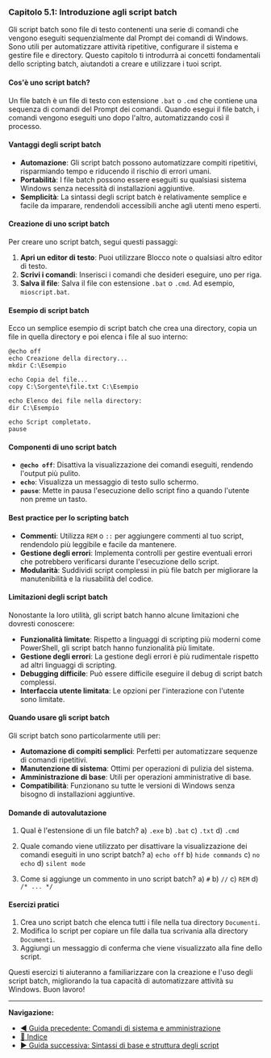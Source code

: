 ### Capitolo 5.1: Introduzione agli script batch

Gli script batch sono file di testo contenenti una serie di comandi che vengono eseguiti sequenzialmente dal Prompt dei comandi di Windows. Sono utili per automatizzare attività ripetitive, configurare il sistema e gestire file e directory. Questo capitolo ti introdurrà ai concetti fondamentali dello scripting batch, aiutandoti a creare e utilizzare i tuoi script.

#### Cos'è uno script batch?

Un file batch è un file di testo con estensione `.bat` o `.cmd` che contiene una sequenza di comandi del Prompt dei comandi. Quando esegui il file batch, i comandi vengono eseguiti uno dopo l'altro, automatizzando così il processo.

#### Vantaggi degli script batch

- **Automazione**: Gli script batch possono automatizzare compiti ripetitivi, risparmiando tempo e riducendo il rischio di errori umani.
- **Portabilità**: I file batch possono essere eseguiti su qualsiasi sistema Windows senza necessità di installazioni aggiuntive.
- **Semplicità**: La sintassi degli script batch è relativamente semplice e facile da imparare, rendendoli accessibili anche agli utenti meno esperti.

#### Creazione di uno script batch

Per creare uno script batch, segui questi passaggi:

1. **Apri un editor di testo**: Puoi utilizzare Blocco note o qualsiasi altro editor di testo.
2. **Scrivi i comandi**: Inserisci i comandi che desideri eseguire, uno per riga.
3. **Salva il file**: Salva il file con estensione `.bat` o `.cmd`. Ad esempio, `mioscript.bat`.

#### Esempio di script batch

Ecco un semplice esempio di script batch che crea una directory, copia un file in quella directory e poi elenca i file al suo interno:

```batch
@echo off
echo Creazione della directory...
mkdir C:\Esempio

echo Copia del file...
copy C:\Sorgente\file.txt C:\Esempio

echo Elenco dei file nella directory:
dir C:\Esempio

echo Script completato.
pause
```

#### Componenti di uno script batch

- **`@echo off`**: Disattiva la visualizzazione dei comandi eseguiti, rendendo l'output più pulito.
- **`echo`**: Visualizza un messaggio di testo sullo schermo.
- **`pause`**: Mette in pausa l'esecuzione dello script fino a quando l'utente non preme un tasto.

#### Best practice per lo scripting batch

- **Commenti**: Utilizza `REM` o `::` per aggiungere commenti al tuo script, rendendolo più leggibile e facile da mantenere.
- **Gestione degli errori**: Implementa controlli per gestire eventuali errori che potrebbero verificarsi durante l'esecuzione dello script.
- **Modularità**: Suddividi script complessi in più file batch per migliorare la manutenibilità e la riusabilità del codice.

#### Limitazioni degli script batch

Nonostante la loro utilità, gli script batch hanno alcune limitazioni che dovresti conoscere:

- **Funzionalità limitate**: Rispetto a linguaggi di scripting più moderni come PowerShell, gli script batch hanno funzionalità più limitate.
- **Gestione degli errori**: La gestione degli errori è più rudimentale rispetto ad altri linguaggi di scripting.
- **Debugging difficile**: Può essere difficile eseguire il debug di script batch complessi.
- **Interfaccia utente limitata**: Le opzioni per l'interazione con l'utente sono limitate.

#### Quando usare gli script batch

Gli script batch sono particolarmente utili per:

- **Automazione di compiti semplici**: Perfetti per automatizzare sequenze di comandi ripetitivi.
- **Manutenzione di sistema**: Ottimi per operazioni di pulizia del sistema.
- **Amministrazione di base**: Utili per operazioni amministrative di base.
- **Compatibilità**: Funzionano su tutte le versioni di Windows senza bisogno di installazioni aggiuntive.

#### Domande di autovalutazione

1. Qual è l'estensione di un file batch?
   a) `.exe`
   b) `.bat`
   c) `.txt`
   d) `.cmd`

2. Quale comando viene utilizzato per disattivare la visualizzazione dei comandi eseguiti in uno script batch?
   a) `echo off`
   b) `hide commands`
   c) `no echo`
   d) `silent mode`

3. Come si aggiunge un commento in uno script batch?
   a) `#`
   b) `//`
   c) `REM`
   d) `/* ... */`

#### Esercizi pratici

1. Crea uno script batch che elenca tutti i file nella tua directory `Documenti`.
2. Modifica lo script per copiare un file dalla tua scrivania alla directory `Documenti`.
3. Aggiungi un messaggio di conferma che viene visualizzato alla fine dello script.

Questi esercizi ti aiuteranno a familiarizzare con la creazione e l'uso degli script batch, migliorando la tua capacità di automatizzare attività su Windows. Buon lavoro!

---

**Navigazione:**
- [◀ Guida precedente: Comandi di sistema e amministrazione](<04 Comandi di sistema e amministrazione.md>)
- [🔼 Indice](<README.md>)
- [▶ Guida successiva: Sintassi di base e struttura degli script](<05.2 Sintassi di base e struttura degli script.md>)